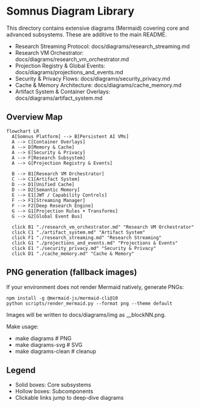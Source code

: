 # Somnus Diagram Library

This directory contains extensive diagrams (Mermaid) covering core and advanced subsystems. These are additive to the main README.

- Research Streaming Protocol: docs/diagrams/research_streaming.md
- Research VM Orchestrator: docs/diagrams/research_vm_orchestrator.md
- Projection Registry & Global Events: docs/diagrams/projections_and_events.md
- Security & Privacy Flows: docs/diagrams/security_privacy.md
- Cache & Memory Architecture: docs/diagrams/cache_memory.md
- Artifact System & Container Overlays: docs/diagrams/artifact_system.md

## Overview Map

```mermaid
flowchart LR
  A[Somnus Platform] --> B[Persistent AI VMs]
  A --> C[Container Overlays]
  A --> D[Memory & Cache]
  A --> E[Security & Privacy]
  A --> F[Research Subsystem]
  A --> G[Projection Registry & Events]

  B --> B1[Research VM Orchestrator]
  C --> C1[Artifact System]
  D --> D1[Unified Cache]
  D --> D2[Semantic Memory]
  E --> E1[JWT / Capability Controls]
  F --> F1[Streaming Manager]
  F --> F2[Deep Research Engine]
  G --> G1[Projection Rules + Transforms]
  G --> G2[Global Event Bus]

  click B1 "./research_vm_orchestrator.md" "Research VM Orchestrator"
  click C1 "./artifact_system.md" "Artifact System"
  click F1 "./research_streaming.md" "Research Streaming"
  click G1 "./projections_and_events.md" "Projections & Events"
  click E1 "./security_privacy.md" "Security & Privacy"
  click D1 "./cache_memory.md" "Cache & Memory"
```

## PNG generation (fallback images)

If your environment does not render Mermaid natively, generate PNGs:

```
npm install -g @mermaid-js/mermaid-cli@10
python scripts/render_mermaid.py --format png --theme default
```

Images will be written to docs/diagrams/img as <docbase>__blockNN.png.

Make usage:
- make diagrams       # PNG
- make diagrams-svg   # SVG
- make diagrams-clean # cleanup

## Legend
- Solid boxes: Core subsystems
- Hollow boxes: Subcomponents
- Clickable links jump to deep-dive diagrams

